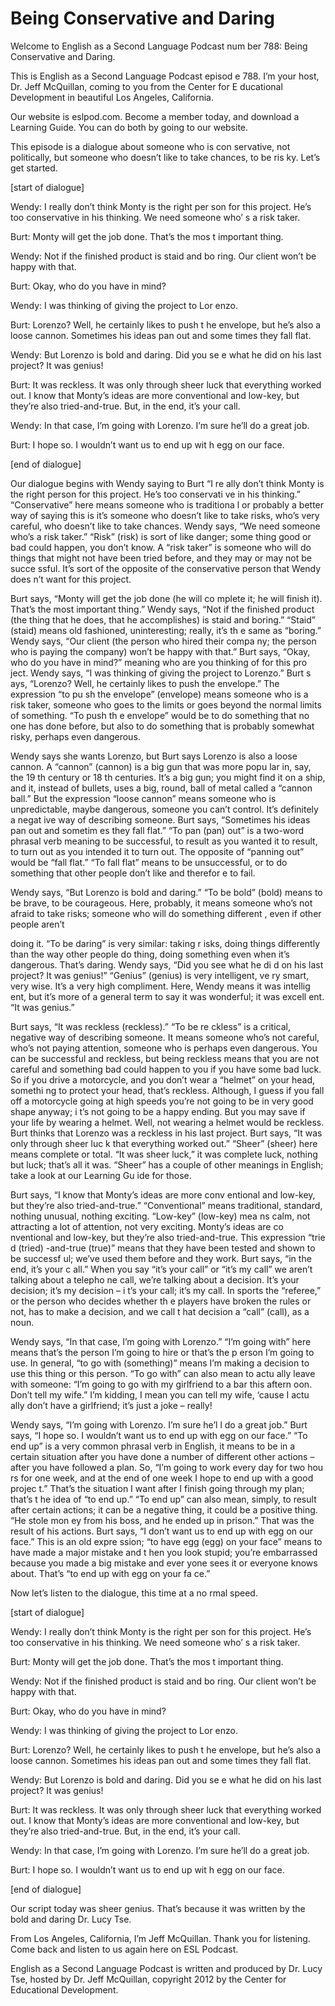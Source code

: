 # Being Conservative and Daring

Welcome to English as a Second Language Podcast num ber 788: Being Conservative and Daring. 

This is English as a Second Language Podcast episod e 788.  I’m your host, Dr. Jeff McQuillan, coming to you from the Center for E ducational Development in beautiful Los Angeles, California. 

Our website is eslpod.com.  Become a member today, and download a Learning Guide.  You can do both by going to our website. 

This episode is a dialogue about someone who is con servative, not politically, but someone who doesn’t like to take chances, to be ris ky.  Let’s get started. 

[start of dialogue] 

Wendy:  I really don’t think Monty is the right per son for this project.  He’s too conservative in his thinking.  We need someone who’ s a risk taker. 

Burt:  Monty will get the job done.  That’s the mos t important thing. 

Wendy:  Not if the finished product is staid and bo ring.  Our client won’t be happy with that.   

Burt:  Okay, who do you have in mind? 

Wendy:  I was thinking of giving the project to Lor enzo. 

Burt:  Lorenzo?  Well, he certainly likes to push t he envelope, but he’s also a loose cannon.  Sometimes his ideas pan out and some times they fall flat.   

Wendy:  But Lorenzo is bold and daring.  Did you se e what he did on his last project?  It was genius! 

Burt:  It was reckless.  It was only through sheer luck that everything worked out. I know that Monty’s ideas are more conventional and  low-key, but they’re also tried-and-true.  But, in the end, it’s your call. 

Wendy:  In that case, I’m going with Lorenzo.  I’m sure he’ll do a great job. 

Burt:  I hope so.  I wouldn’t want us to end up wit h egg on our face.  

 [end of dialogue] 

Our dialogue begins with Wendy saying to Burt “I re ally don’t think Monty is the right person for this project.  He’s too conservati ve in his thinking.” “Conservative” here means someone who is traditiona l or probably a better way of saying this is it’s someone who doesn’t like to take risks, who’s very careful, who doesn’t like to take chances.  Wendy says, “We need someone who’s a risk taker.”  “Risk” (risk) is sort of like danger; some thing good or bad could happen, you don’t know.  A “risk taker” is someone who will  do things that might not have been tried before, and they may or may not be succe ssful.  It’s sort of the opposite of the conservative person that Wendy does n’t want for this project. 

Burt says, “Monty will get the job done (he will co mplete it; he will finish it). That’s the most important thing.”  Wendy says, “Not  if the finished product (the thing that he does, that he accomplishes) is staid and boring.”  “Staid” (staid) means old fashioned, uninteresting; really, it’s th e same as “boring.”  Wendy says, “Our client (the person who hired their compa ny; the person who is paying the company) won’t be happy with that.”  Burt says,  “Okay, who do you have in mind?” meaning who are you thinking of for this pro ject.  Wendy says, “I was thinking of giving the project to Lorenzo.”  Burt s ays, “Lorenzo?  Well, he certainly likes to push the envelope.”  The expression “to pu sh the envelope” (envelope) means someone who is a risk taker, someone who goes  to the limits or goes beyond the normal limits of something.  “To push th e envelope” would be to do something that no one has done before, but also to do something that is probably somewhat risky, perhaps even dangerous. 

Wendy says she wants Lorenzo, but Burt says Lorenzo  is also a loose cannon. A “cannon” (cannon) is a big gun that was more popu lar in, say, the 19 th  century or 18 th centuries.  It’s a big gun; you might find it on a ship, and it, instead of bullets, uses a big, round, ball of metal called a “cannon ball.”  But the expression “loose cannon” means someone who is unpredictable, maybe dangerous, someone you can’t control.  It’s definitely a negat ive way of describing someone. Burt says, “Sometimes his ideas pan out and sometim es they fall flat.”  “To pan (pan) out” is a two-word phrasal verb meaning to be  successful, to result as you wanted it to result, to turn out as you intended it  to turn out.  The opposite of “panning out” would be “fall flat.”  “To fall flat”  means to be unsuccessful, or to do something that other people don’t like and therefor e to fail. 

Wendy says, “But Lorenzo is bold and daring.”  “To be bold” (bold) means to be brave, to be courageous.  Here, probably, it means someone who’s not afraid to take risks; someone who will do something different , even if other people aren’t  

doing it.  “To be daring” is very similar: taking r isks, doing things differently than the way other people do thing, doing something even  when it’s dangerous. That’s daring.  Wendy says, “Did you see what he di d on his last project?  It was genius!”  “Genius” (genius) is very intelligent, ve ry smart, very wise.  It’s a very high compliment.  Here, Wendy means it was intellig ent, but it’s more of a general term to say it was wonderful; it was excell ent.  “It was genius.” 

Burt says, “It was reckless (reckless).”  “To be re ckless” is a critical, negative way of describing someone.  It means someone who’s not careful, who’s not paying attention, someone who is perhaps even dangerous.  You can be successful and reckless, but being reckless means that you are not  careful and something bad could happen to you if you have some bad luck.  So if you drive a motorcycle, and you don’t wear a “helmet” on your head, somethi ng to protect your head, that’s reckless.  Although, I guess if you fall off  a motorcycle going at high speeds you’re not going to be in very good shape anyway; i t’s not going to be a happy ending.  But you may save if your life by wearing a  helmet.  Well, not wearing a helmet would be reckless.  Burt thinks that Lorenzo  was a reckless in his last project.  Burt says, “It was only through sheer luc k that everything worked out.” “Sheer” (sheer) here means complete or total.  “It was sheer luck,” it was complete luck, nothing but luck; that’s all it was.   “Sheer” has a couple of other meanings in English; take a look at our Learning Gu ide for those.   

Burt says, “I know that Monty’s ideas are more conv entional and low-key, but they’re also tried-and-true.”  “Conventional” means  traditional, standard, nothing unusual, nothing exciting.  “Low-key” (low-key) mea ns calm, not attracting a lot of attention, not very exciting.  Monty’s ideas are co nventional and low-key, but they’re also tried-and-true.  This expression “trie d (tried) -and-true (true)” means that they have been tested and shown to be successf ul; we’ve used them before and they work.  Burt says, “in the end, it’s your c all.”  When you say “it’s your call” or “it’s my call” we aren’t talking about a telepho ne call, we’re talking about a decision.  It’s your decision; it’s my decision – i t’s your call; it’s my call.  In sports the “referee,” or the person who decides whether th e players have broken the rules or not, has to make a decision, and we call t hat decision a “call” (call), as a noun. 

Wendy says, “In that case, I’m going with Lorenzo.”   “I’m going with” here means that’s the person I’m going to hire or that’s the p erson I’m going to use.  In general, “to go with (something)” means I’m making a decision to use this thing or this person.  “To go with” can also mean to actu ally leave with someone: “I’m going to go with my girlfriend to a bar this aftern oon.  Don’t tell my wife.”  I’m kidding, I mean you can tell my wife, ‘cause I actu ally don’t have a girlfriend; it’s just a joke – really!    

 Wendy says, “I’m going with Lorenzo.  I’m sure he’l l do a great job.”  Burt says, “I hope so.  I wouldn’t want us to end up with egg on our face.”  “To end up” is a very common phrasal verb in English, it means to be  in a certain situation after you have done a number of different other actions –  after you have followed a plan.  So, “I’m going to work every day for two hou rs for one week, and at the end of one week I hope to end up with a good projec t.”  That’s the situation I want after I finish going through my plan; that’s t he idea of “to end up.”  “To end up” can also mean, simply, to result after certain actions; it can be a negative thing, it could be a positive thing.  “He stole mon ey from his boss, and he ended up in prison.”  That was the result of his actions.   Burt says, “I don’t want us to end up with egg on our face.”  This is an old expre ssion; “to have egg (egg) on your face” means to have made a major mistake and t hen you look stupid; you’re embarrassed because you made a big mistake and ever yone sees it or everyone knows about.  That’s “to end up with egg on your fa ce.” 

Now let’s listen to the dialogue, this time at a no rmal speed. 

[start of dialogue] 

Wendy:  I really don’t think Monty is the right per son for this project.  He’s too conservative in his thinking.  We need someone who’ s a risk taker. 

Burt:  Monty will get the job done.  That’s the mos t important thing. 

Wendy:  Not if the finished product is staid and bo ring.  Our client won’t be happy with that.   

Burt:  Okay, who do you have in mind? 

Wendy:  I was thinking of giving the project to Lor enzo. 

Burt:  Lorenzo?  Well, he certainly likes to push t he envelope, but he’s also a loose cannon.  Sometimes his ideas pan out and some times they fall flat.   

Wendy:  But Lorenzo is bold and daring.  Did you se e what he did on his last project?  It was genius! 

Burt:  It was reckless.  It was only through sheer luck that everything worked out. I know that Monty’s ideas are more conventional and  low-key, but they’re also tried-and-true.  But, in the end, it’s your call. 

Wendy:  In that case, I’m going with Lorenzo.  I’m sure he’ll do a great job. 

Burt:  I hope so.  I wouldn’t want us to end up wit h egg on our face. 

[end of dialogue] 

Our script today was sheer genius.  That’s because it was written by the bold and daring Dr. Lucy Tse.   

From Los Angeles, California, I’m Jeff McQuillan.  Thank you for listening.  Come back and listen to us again here on ESL Podcast. 

English as a Second Language Podcast is written and  produced by Dr. Lucy Tse, hosted by Dr. Jeff McQuillan, copyright 2012 by the  Center for Educational Development.

